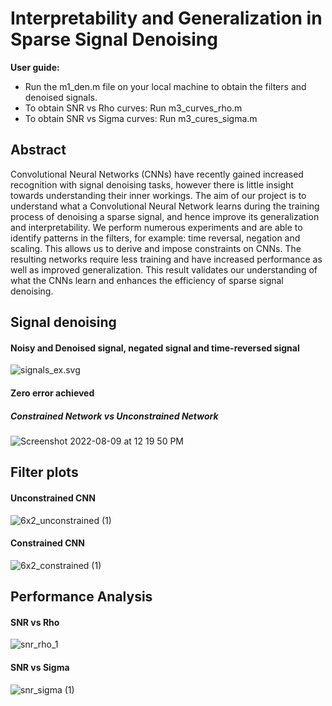 # Interpretability and Generalization in Sparse Signal Denoising

**User guide:** 

- Run the m1_den.m file on your local machine to obtain the filters and denoised signals. 
- To obtain SNR vs Rho curves: Run m3_curves_rho.m
- To obtain SNR vs Sigma curves: Run m3_cures_sigma.m

## Abstract

Convolutional Neural Networks (CNNs) have recently gained increased recognition with signal denoising tasks, however there is little insight towards understanding their inner workings. The aim of our project is to understand what a Convolutional Neural Network learns during the training process of denoising a sparse signal, and hence improve its generalization and interpretability. We perform numerous experiments and are able to identify patterns in the filters, for example: time reversal, negation and scaling. This allows us to derive and impose constraints on CNNs. The resulting networks require less training and have increased performance as well as improved generalization. This result validates our understanding of what the CNNs learn and enhances the efficiency of sparse signal denoising.

## Signal denoising

#### Noisy and Denoised signal, negated signal and time-reversed signal
![signals_ex.svg](https://github.com/yuliagrajewska/sparse_signal_denoising/blob/main/singals_ex.svg)


#### Zero error achieved
##### Constrained Network vs Unconstrained Network
![Screenshot 2022-08-09 at 12 19 50 PM](https://user-images.githubusercontent.com/88984657/183704992-ea736a4a-fcaa-4007-8488-5353a25e104d.png)

## Filter plots

#### Unconstrained CNN
![6x2_unconstrained (1)](https://user-images.githubusercontent.com/88984657/183676779-9eb63a14-533c-44e1-a85e-214bec729d07.svg)

#### Constrained CNN
![6x2_constrained (1)](https://user-images.githubusercontent.com/88984657/183676288-63be3471-b5b4-444e-878c-b10080059182.svg)

## Performance Analysis

#### SNR vs Rho
![snr_rho_1](https://user-images.githubusercontent.com/88984657/183673201-820548c8-f6a4-41d6-8ded-374dc61771cd.svg)

#### SNR vs Sigma
![snr_sigma (1)](https://user-images.githubusercontent.com/88984657/183673159-0f385d5b-e879-422b-920f-696c17530ce1.svg)
